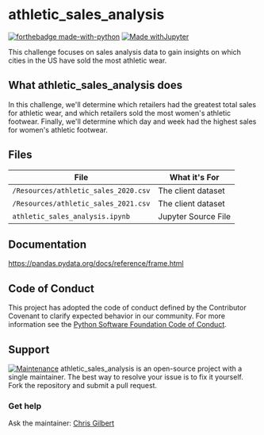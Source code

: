 # athletic_sales_analysis
[![forthebadge made-with-python](http://ForTheBadge.com/images/badges/made-with-python.svg)](https://www.python.org/)
[![Made withJupyter](https://img.shields.io/badge/Made%20with-Jupyter-orange?style=for-the-badge&logo=Jupyter)](https://jupyter.org/try)

This challenge focuses on sales analysis data to gain insights on which cities in the US have sold the most athletic wear.

## What athletic_sales_analysis does

In this challenge, we'll determine which retailers had the greatest total sales for athletic wear, and which retailers sold the most women's athletic footwear. Finally, we'll determine which day and week had the highest sales for women's athletic footwear.

## Files

| File                                         | What it's For                         
|----------------------------------------------|------------------------------|
| `/Resources/athletic_sales_2020.csv`         | The client dataset           |
| `/Resources/athletic_sales_2021.csv`         | The client dataset           |
| `athletic_sales_analysis.ipynb`              | Jupyter Source File          |


## Documentation
https://pandas.pydata.org/docs/reference/frame.html

## Code of Conduct

This project has adopted the code of conduct defined by the Contributor Covenant to clarify expected behavior in our community.
For more information see the [Python Software Foundation Code of Conduct](https://policies.python.org/python.org/code-of-conduct/).


## Support

[![Maintenance](https://img.shields.io/badge/Maintained%3F-yes-green.svg)](https://GitHub.com/Naereen/StrapDown.js/graphs/commit-activity)
athletic_sales_analysis is an open-source project with a single maintainer. The best way to resolve your issue is to fix it yourself. Fork the repository and submit a pull request. 

### Get help

Ask the maintainer: [Chris Gilbert][1]

[1]: https://github.com/xraySMULu